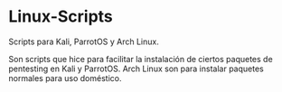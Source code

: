 # Linux-Scripts
Scripts para Kali, ParrotOS y Arch Linux. 

Son scripts que hice para facilitar la instalación de ciertos paquetes de pentesting en Kali y ParrotOS.
Arch Linux son para instalar paquetes normales para uso doméstico.
